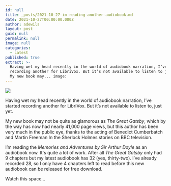 ```yaml
---
id: null
title: _posts/2021-10-27-im-reading-another-audiobook.md
date: 2021-10-27T00:00:00.000Z
author: adewils
layout: post
guid: null
permalink: null
image: null
categories:
  - Latest
published: true
extract: >-
  Having wet my head recently in the world of audiobook narration, I’ve started
  recording another for LibriVox. But it’s not available to listen to just yet!
  My new book may... image:
---
```

![]({{site.baseurl}}/images/memories-and-adventures.jpeg)

Having wet my head recently in the world of audiobook narration, I’ve started recording another for LibriVox. But it’s not available to listen to, just yet.  

My new book may not be quite as glamorous as _The Great Gatsby_, which by the way has now had nearly 41,000 page views, but this author has been very much in the public eye, thanks to the acting of Benedict Cumberbatch and Martin Freeman In the Sherlock Holmes stories on BBC television.  

I’m reading the _Memories and Adventures by Sir Arthur Doyle_ as an audiobook now. It's quite a lot of work. After all _The Great Gatsby_ only had 9 chapters but my latest audiobook has 32 (yes, thirty-two). I’ve already recorded 28, so I only have 4 chapters left to read before this new audiobook can be released for free download.  

Watch this space...
